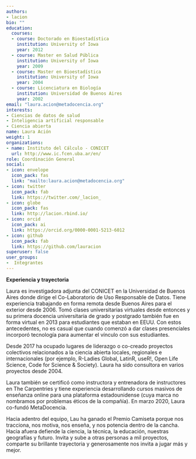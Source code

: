 ```yaml
---
authors:
- lacion
bio: ""
education:
  courses:
  - course: Doctorado en Bioestadística
    institution: University of Iowa
    year: 2012
  - course: Master en Salud Pública
    institution: University of Iowa
    year: 2009
  - course: Master en Bioestadística
    institution: University of Iowa
    year: 2004
  - course: Licenciatura en Biología
    institution: Universidad de Buenos Aires
    year: 2002
email: "laura.acion@metadocencia.org"
interests:
- Ciencias de datos de salud
- Inteligencia artificial responsable
- Ciencia abierta
name: Laura Ación
weight: 1
organizations:
- name: Instituto del Cálculo - CONICET
  url: http://www.ic.fcen.uba.ar/en/
role: Coordinación General
social:
- icon: envelope
  icon_pack: fas
  link: "mailto:laura.acion@metadocencia.org"
- icon: twitter
  icon_pack: fab
  link: https://twitter.com/_lacion_
- icon: globe
  icon_pack: fas
  link: http://lacion.rbind.io/
- icon: orcid
  icon_pack: ai
  link: https://orcid.org/0000-0001-5213-6012
- icon: github
  icon_pack: fab
  link: https://github.com/lauracion
superuser: false
user_groups:
-  Integrantes
---
```


**Experiencia y trayectoria**

Laura es investigadora adjunta del CONICET en la Universidad de Buenos Aires donde dirige el Co-Laboratorio de Uso Responsable de Datos. Tiene experiencia trabajando en forma remota desde Buenos Aires para el exterior desde 2006. Tomó clases universitarias virtuales desde entonces y su primera docencia universitaria de grado y postgrado también fue en forma virtual en 2013 para estudiantes que estaban en EEUU. Con estos antecedentes, no es casual que cuando comenzó a dar clases presenciales incorporó tecnología para aumentar el vínculo con sus estudiantes. 

Desde 2017 ha ocupado lugares de liderazgo o co-creado proyectos colectivos relacionados a la ciencia abierta locales, regionales e internacionales (por ejemplo, R-Ladies Global, LatinR, useR!, Open Life Science, Code for Science & Society). Laura ha sido consultora en varios proyectos desde 2004.

Laura también se certificó como instructora y entrenadora de instructores en The Carpentries y tiene experiencia desarrollando cursos masivos de enseñanza online para una plataforma estadounidense (cuya marca no nombramos por problemas éticos de la compañía). En marzo 2020, Laura co-fundó MetaDocencia.

Hacia adentro del equipo, Lau ha ganado el Premio  Camiseta porque nos tracciona, nos motiva, nos enseña, y nos potencia dentro de la cancha.  Hacia afuera defiende la ciencia, la técnica, la educación, nuestras geografías y futuro. 
Invita y sube a otras personas a mil proyectos, comparte su brillante trayectoria y generosamente nos invita a jugar más y mejor. 
